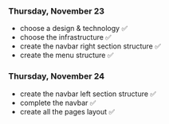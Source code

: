 ### Thursday, November 23

- choose a design & technology ✅
- choose the infrastructure ✅
- create the navbar right section structure ✅
- create the menu structure ✅

### Thursday, November 24

- create the navbar left section structure ✅
- complete the navbar ✅
- create all the pages layout ✅

